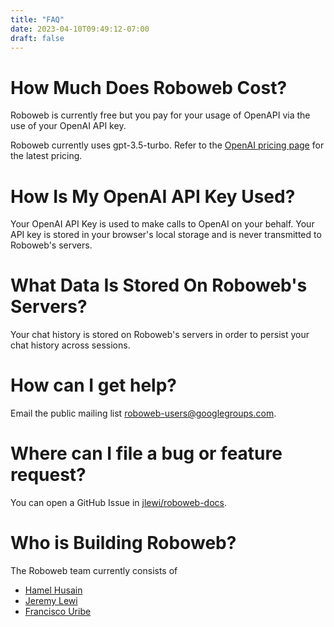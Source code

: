 ```yaml
---
title: "FAQ"
date: 2023-04-10T09:49:12-07:00
draft: false
---
```


# How Much Does Roboweb Cost?

Roboweb is currently free but you pay for your usage of OpenAPI
via the use of your OpenAI API key.

Roboweb currently uses gpt-3.5-turbo. Refer to the [OpenAI pricing page](https://openai.com/pricing/) for the latest pricing.

# How Is My OpenAI API Key Used?

Your OpenAI API Key is used to make calls to OpenAI on your behalf.
Your API key is stored in your browser's local storage and is never
transmitted to Roboweb's servers.

# What Data Is Stored On Roboweb's Servers?

Your chat history is stored on Roboweb's servers in order to persist
your chat history across sessions.

# How can I get help?

Email the public mailing list [roboweb-users@googlegroups.com](https://groups.google.com/g/roboweb-users/about).

# Where can I file a bug or feature request?

You can open a GitHub Issue in [jlewi/roboweb-docs](https://github.com/jlewi/roboweb-docs).

# Who is Building Roboweb?

The Roboweb team currently consists of

* [Hamel Husain](https://hamel.dev/)
* [Jeremy Lewi](https://www.linkedin.com/in/jeremy-lewi-600aaa8/)
* [Francisco Uribe](https://www.linkedin.com/in/francisco-uribe-0a466211/)


